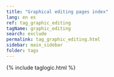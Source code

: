 ```yaml
---
title: "Graphical editing pages index"
lang: en es
ref: tag_graphic_editing
tagName: graphic_editing
search: exclude
permalink: tag_graphic_editing.html
sidebar: main_sidebar
folder: tags
---
```

{% include taglogic.html %}

